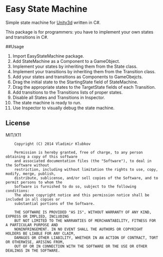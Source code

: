 Easy State Machine
===

Simple state machine for [Unity3d](http://unity3d.com/) written in C#.

This package is for programmers: you have to implement your own states and transitions in C#.

##Usage

1. Import EasyStateMachine package.
2. Add StateMachine as a Component to a GameObject.
3. Implement your states by inheriting them from the State class.
4. Implement your transitions by inheriting them from the Transition class.
5. Add your states and transitions as Components to GameObejcts.
6. Drag the initial state to the StartingState field of StateMachine.
7. Drag the appropriate states to the TargetState fields of each Transition.
8. Add transitions to the Transitions lists of proper states.
9. Disable all States and Transitions in Inspector.
10. The state machine is ready to run.
11. Use Inspector to visually debug the state machine.

## License

MIT/X11

        Copyright (C) 2014 Vladimir Klubkov
    
        Permission is hereby granted, free of charge, to any person obtaining a copy of this software
        and associated documentation files (the "Software"), to deal in the Software without
        restriction, including without limitation the rights to use, copy, modify, merge, publish,
        distribute, sublicense, and/or sell copies of the Software, and to permit persons to whom the
        Software is furnished to do so, subject to the following conditions:
        The above copyright notice and this permission notice shall be included in all copies or
        substantial portions of the Software.
    
        THE SOFTWARE IS PROVIDED "AS IS", WITHOUT WARRANTY OF ANY KIND, EXPRESS OR IMPLIED, INCLUDING
        BUT NOT LIMITED TO THE WARRANTIES OF MERCHANTABILITY, FITNESS FOR A PARTICULAR PURPOSE AND
        NONINFRINGEMENT. IN NO EVENT SHALL THE AUTHORS OR COPYRIGHT HOLDERS BE LIABLE FOR ANY CLAIM,
        DAMAGES OR OTHER LIABILITY, WHETHER IN AN ACTION OF CONTRACT, TORT OR OTHERWISE, ARISING FROM,
        OUT OF OR IN CONNECTION WITH THE SOFTWARE OR THE USE OR OTHER DEALINGS IN THE SOFTWARE.
